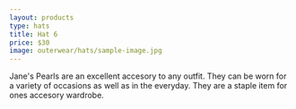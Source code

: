 ```yaml
---
layout: products
type: hats
title: Hat 6
price: $30
image: outerwear/hats/sample-image.jpg
---
```



Jane's Pearls are an excellent accesory to any outfit. They can be worn for a variety of occasions as well as in the everyday. They are a staple item for ones accesory wardrobe. 